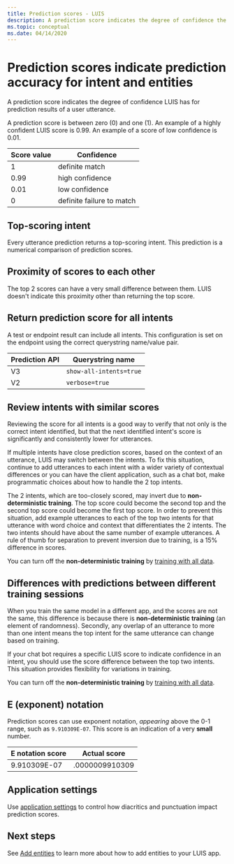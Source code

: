 ```yaml
---
title: Prediction scores - LUIS
description: A prediction score indicates the degree of confidence the LUIS API service has for prediction results, based on a user utterance.
ms.topic: conceptual
ms.date: 04/14/2020
---
```


# Prediction scores indicate prediction accuracy for intent and entities

A prediction score indicates the degree of confidence LUIS has for prediction results of a user utterance.

A prediction score is between zero (0) and one (1). An example of a highly confident LUIS score is 0.99. An example of a score of low confidence is 0.01.

|Score value|Confidence|
|--|--|
|1|definite match|
|0.99|high confidence|
|0.01|low confidence|
|0|definite failure to match|

## Top-scoring intent

Every utterance prediction returns a top-scoring intent. This prediction is a numerical comparison of prediction scores.

## Proximity of scores to each other

The top 2 scores can have a very small difference between them. LUIS doesn't indicate this proximity other than returning the top score.

## Return prediction score for all intents

A test or endpoint result can include all intents. This configuration is set on the endpoint using the correct querystring name/value pair.

|Prediction API|Querystring name|
|--|--|
|V3|`show-all-intents=true`|
|V2|`verbose=true`|

## Review intents with similar scores

Reviewing the score for all intents is a good way to verify that not only is the correct intent identified, but that the next identified intent's score is significantly and consistently lower for utterances.

If multiple intents have close prediction scores, based on the context of an utterance, LUIS may switch between the intents. To fix this situation, continue to add utterances to each intent with a wider variety of contextual differences or you can have the client application, such as a chat bot, make programmatic choices about how to handle the 2 top intents.

The 2 intents, which are too-closely scored, may invert due to **non-deterministic training**. The top score could become the second top and the second top score could become the first top score. In order to prevent this situation, add example utterances to each of the top two intents for that utterance with word choice and context that differentiates the 2 intents. The two intents should have about the same number of example utterances. A rule of thumb for separation to prevent inversion due to training, is a 15% difference in scores.

You can turn off the **non-deterministic training** by [training with all data](luis-how-to-train.md#train-with-all-data).

## Differences with predictions between different training sessions

When you train the same model in a different app, and the scores are not the same, this difference is because there is **non-deterministic training** (an element of randomness). Secondly, any overlap of an utterance to more than one intent means the top intent for the same utterance can change based on training.

If your chat bot requires a specific LUIS score to indicate confidence in an intent, you should use the score difference between the top two intents. This situation provides flexibility for variations in training.

You can turn off the **non-deterministic training** by [training with all data](luis-how-to-train.md#train-with-all-data).

## E (exponent) notation

Prediction scores can use exponent notation, _appearing_ above the 0-1 range, such as `9.910309E-07`. This score is an indication of a very **small** number.

|E notation score |Actual score|
|--|--|
|9.910309E-07|.0000009910309|

<a name="punctuation"></a>

## Application settings

Use [application settings](luis-reference-application-settings.md) to control how diacritics and punctuation impact prediction scores.

## Next steps

See [Add entities](luis-how-to-add-entities.md) to learn more about how to add entities to your LUIS app.
